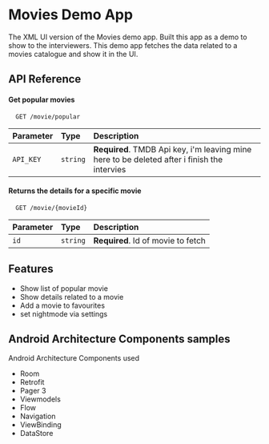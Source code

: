 
# Movies Demo App

The XML UI version of the Movies demo app. 
Built this app as a demo to show to the interviewers. 
This demo app fetches the data related to a movies catalogue and show it in the UI. 
## API Reference

#### Get popular movies

```http
  GET /movie/popular
```

| Parameter | Type     | Description                |
| :-------- | :------- | :------------------------- |
| `API_KEY` | `string` | **Required**. TMDB Api key, i'm leaving mine here to be deleted after i finish the intervies|

#### Returns the details for a specific movie

```http
  GET /movie/{movieId}
```

| Parameter | Type     | Description                       |
| :-------- | :------- | :-------------------------------- |
| `id`      | `string` | **Required**. Id of movie to fetch |

## Features

- Show list of popular movie
- Show details related to a movie
- Add a movie to favourites 
- set nightmode via settings



## Android Architecture Components samples

Android Architecture Components used
- Room
- Retrofit
- Pager 3 
- Viewmodels
- Flow 
- Navigation
- ViewBinding 
- DataStore
